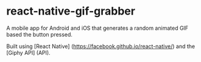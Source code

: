 # react-native-gif-grabber

A mobile app for Android and iOS that generates a random animated GIF based the button pressed.

Built using [React Native] (https://facebook.github.io/react-native/) and the [Giphy API] (API).
